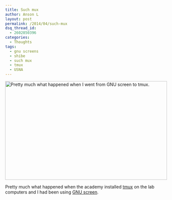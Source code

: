 ```yaml
---
title: Such mux
author: Anson L
layout: post
permalink: /2014/04/such-mux
dsq_thread_id:
  - 2602850396
categories:
  - Thoughts
tags:
  - gnu screens
  - shibe
  - such mux
  - tmux
  - USNA
---
```

<div id="attachment_2981" style="width: 532px" class="wp-caption aligncenter">
  <a href="https://ansonliu.com/wp-content/uploads/2014/04/Capture.png"><img class=" wp-image-2981   " alt="Pretty much what happened when I went from GNU screen to tmux." src="https://ansonliu.com/wp-content/uploads/2014/04/Capture.png" width="522" height="318" /></a><p class="wp-caption-text">
    Pretty much what happened when the academy installed <a href="http://en.wikipedia.org/wiki/Tmux">tmux</a> on the lab computers and I had been using <a href="http://en.wikipedia.org/wiki/GNU_Screen">GNU screen</a>.
  </p>
</div>